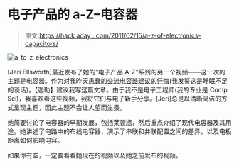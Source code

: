 # 电子产品的 a-Z–电容器

> 原文:[https://hack aday . com/2011/02/15/a-z-of-electronics-capacitors/](https://hackaday.com/2011/02/15/a-z-of-electronics-capacitors/)

![a_to_z_electronics](../Images/fbf31f23dba5fa441565c457d4ce9311.png "a_to_z_electronics")

[Jeri Ellsworth]最近发布了她的“电子产品 A-Z”系列的另一个视频——这一次的主题是电容器。作为对我昨天[愚蠢的交流电容器建议的忏悔](http://hackaday.com/2011/02/14/pedal-powered-el-wire-bike/)(我发誓这是睡眠不足的谈话)，【迦勒】建议我写这篇文章。由于我不是电子工程师(我的专业是 Comp Sci)，我喜欢看这些视频，我将它们与电子新手分享。[Jeri]总是以清晰简洁的方式呈现主题，因此主题不会让人望而生畏。

她简要讨论了电容器的早期发展，包括莱顿瓶，然后重点介绍了现代电容器及其用途。她讲述了电路中的布线电容器，演示了串联和并联配置之间的差异，以及电极距离如何影响电容。

如果你有空，一定要看看她现在的视频以及她之前发布的视频。